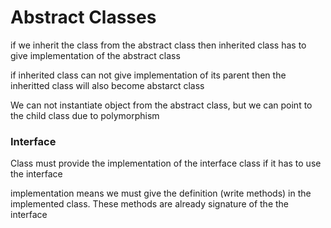 # Abstract Classes

<p>if we inherit the class from the abstract class then inherited class has to give implementation of the abstract class</p>
<p>if inherited class can not give implementation of its parent then the inheritted class will also become abstarct class</p>
<p>We can not instantiate object from the abstract class, but we can point to the child class due to polymorphism</p>

<h3>Interface</h3>
<p>Class must provide the implementation of the interface class if it has to use the interface</p>
<p>implementation means we must give the definition (write methods) in the implemented class. These methods are already signature of the the interface</p>
